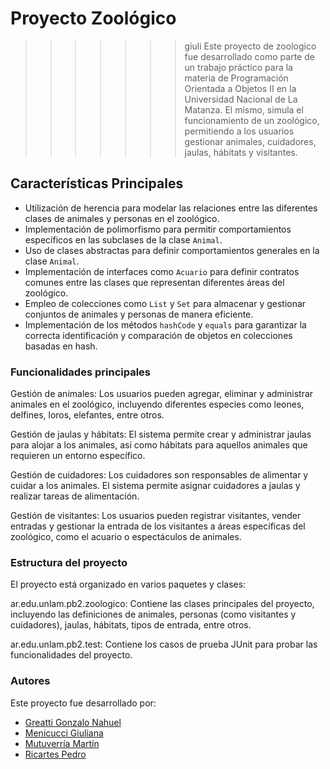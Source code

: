 # Proyecto Zoológico
>>>>>>> giuli
Este proyecto de zoologico fue desarrollado como parte de un trabajo práctico para la materia de Programación Orientada a Objetos II en la Universidad Nacional de La Matanza. El mismo, simula el funcionamiento de un zoológico, permitiendo a los usuarios gestionar animales, cuidadores, jaulas, hábitats y visitantes.

## Características Principales
- Utilización de herencia para modelar las relaciones entre las diferentes clases de animales y personas en el zoológico.
- Implementación de polimorfismo para permitir comportamientos específicos en las subclases de la clase `Animal`.
- Uso de clases abstractas para definir comportamientos generales en la clase `Animal`.
- Implementación de interfaces como `Acuario` para definir contratos comunes entre las clases que representan diferentes áreas del zoológico.
- Empleo de colecciones como `List` y `Set` para almacenar y gestionar conjuntos de animales y personas de manera eficiente.
- Implementación de los métodos `hashCode` y `equals` para garantizar la correcta identificación y comparación de objetos en colecciones basadas en hash.

### Funcionalidades principales
Gestión de animales: Los usuarios pueden agregar, eliminar y administrar animales en el zoológico, incluyendo diferentes especies como leones, delfines, loros, elefantes, entre otros.

Gestión de jaulas y hábitats: El sistema permite crear y administrar jaulas para alojar a los animales, así como hábitats para aquellos animales que requieren un entorno específico.

Gestión de cuidadores: Los cuidadores son responsables de alimentar y cuidar a los animales. El sistema permite asignar cuidadores a jaulas y realizar tareas de alimentación.

Gestión de visitantes: Los usuarios pueden registrar visitantes, vender entradas y gestionar la entrada de los visitantes a áreas específicas del zoológico, como el acuario o espectáculos de animales.

### Estructura del proyecto
El proyecto está organizado en varios paquetes y clases:

ar.edu.unlam.pb2.zoologico: Contiene las clases principales del proyecto, incluyendo las definiciones de animales, personas (como visitantes y cuidadores), jaulas, hábitats, tipos de entrada, entre otros.

ar.edu.unlam.pb2.test: Contiene los casos de prueba JUnit para probar las funcionalidades del proyecto.

### Autores
Este proyecto fue desarrollado por:
- [Greatti Gonzalo Nahuel](https://github.com/gonzamirko)
- [Menicucci Giuliana](https://github.com/gmenii)
- [Mutuverría Martín](https://github.com/ma3rtin)
- [Ricartes Pedro](https://github.com/ricartes123)


